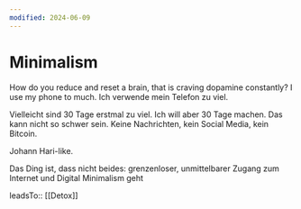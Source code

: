 ```yaml
---
modified: 2024-06-09
---
```

# Minimalism 

How do you reduce and reset a brain, that is craving dopamine constantly? I use my phone to much. Ich verwende mein Telefon zu viel. 

Vielleicht sind 30 Tage erstmal zu viel. Ich will aber 30 Tage machen. Das kann nicht so schwer sein. Keine Nachrichten, kein Social Media, kein Bitcoin. 


Johann Hari-like. 


Das Ding ist, dass nicht beides: grenzenloser, unmittelbarer Zugang zum Internet und Digital Minimalism geht

leadsTo:: [[Detox]]



